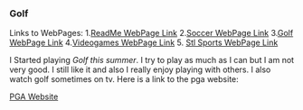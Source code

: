 ### Golf
Links to WebPages: 
1.[ReadMe WebPage Link](README.md)  2.[Soccer WebPage Link](Soccer.md)  3.[Golf WebPage Link](Golf.md)  4.[Videogames WebPage Link](Videogames.md) 5. [Stl Sports WebPage Link](Stlsports.md)

I Started playing _Golf_ _this_ _summer_. I try to play as much as I can but I am not very good. I still like it and also I really enjoy playing with others. I also watch golf sometimes on tv. Here is a link to the pga website:

[PGA Website](https://www.pgatour.com/)
